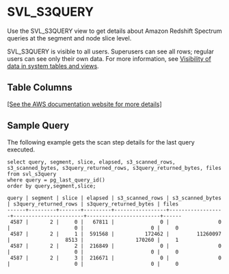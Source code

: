 # SVL\_S3QUERY<a name="r_SVL_S3QUERY"></a>

Use the SVL\_S3QUERY view to get details about Amazon Redshift Spectrum queries at the segment and node slice level\.

SVL\_S3QUERY is visible to all users\. Superusers can see all rows; regular users can see only their own data\. For more information, see [Visibility of data in system tables and views](c_visibility-of-data.md)\.

## Table Columns<a name="r_SVL_S3QUERY-table-columns"></a>

[\[See the AWS documentation website for more details\]](http://docs.aws.amazon.com/redshift/latest/dg/r_SVL_S3QUERY.html)

## Sample Query<a name="r_SVL_S3QUERY-sample-query"></a>

The following example gets the scan step details for the last query executed\.

```
select query, segment, slice, elapsed, s3_scanned_rows, s3_scanned_bytes, s3query_returned_rows, s3query_returned_bytes, files 
from svl_s3query 
where query = pg_last_query_id() 
order by query,segment,slice;
```

```
query | segment | slice | elapsed | s3_scanned_rows | s3_scanned_bytes | s3query_returned_rows | s3query_returned_bytes | files
------+---------+-------+---------+-----------------+------------------+-----------------------+------------------------+------
 4587 |       2 |     0 |   67811 |               0 |                0 |                     0 |                      0 |     0
 4587 |       2 |     1 |  591568 |          172462 |         11260097 |                  8513 |                 170260 |     1
 4587 |       2 |     2 |  216849 |               0 |                0 |                     0 |                      0 |     0
 4587 |       2 |     3 |  216671 |               0 |                0 |                     0 |                      0 |     0
```